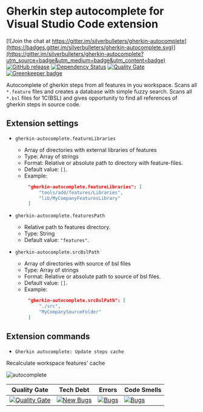 # Gherkin step autocomplete for Visual Studio Code extension

[![Join the chat at https://gitter.im/silverbulleters/gherkin-autocomplete](https://badges.gitter.im/silverbulleters/gherkin-autocomplete.svg)](https://gitter.im/silverbulleters/gherkin-autocomplete?utm_source=badge&utm_medium=badge&utm_content=badge)
[![GitHub release](https://img.shields.io/github/release/silverbulleters/gherkin-autocomplete.svg)](https://github.com/silverbulleters/gherkin-autocomplete/blob/master/CHANGELOG.md)
[![Dependency Status](https://gemnasium.com/badges/github.com/silverbulleters/gherkin-autocomplete.svg)](https://gemnasium.com/github.com/silverbulleters/gherkin-autocomplete)
[![Quality Gate](https://sonar.silverbulleters.org/api/badges/gate?key=gherkin-autocomplete)](https://sonar.silverbulleters.org//dashboard/index/gherkin-autocomplete)
[![Greenkeeper badge](https://badges.greenkeeper.io/silverbulleters/gherkin-autocomplete.svg)](https://greenkeeper.io/)

Autocomplete of gherkin steps from all features in you workspace.
Scans all `*.feature` files and creates a database with simple fuzzy search.
Scans all `*.bsl` files for 1C(BSL) and gives opportunity to find all references of gherkin steps in source code.

## Extension settings

* `gherkin-autocomplete.featureLibraries`

  - Array of directories with external libraries of features
  - Type: Array of strings
  - Format: Relative or absolute path to directory with feature-files.
  - Default value: `[]`.
  - Example:

```json
        "gherkin-autocomplete.featureLibraries": [
            "tools/add/features/Libraries",
            "lib/MyCompanyFeaturesLibrary"
        ]
```

* `gherkin-autocomplete.featuresPath`

  - Relative path to features directory.
  - Type: String
  - Default value: `"features"`.

* `gherkin-autocomplete.srcBslPath`

  - Array of directories with source of bsl files
  - Type: Array of strings
  - Format: Relative or absolute path to source of bsl files.
  - Default value: `[]`.
  - Example:

```json
        "gherkin-autocomplete.srcBslPath": [
            "./src",
            "MyCompanySourceFolder"
        ]
```

## Extension commands

* `Gherkin autocomplete: Update steps cache`

Recalculate workspace features' cache

![autocomplete](https://cloud.githubusercontent.com/assets/1132840/19971748/ffecea30-a1f0-11e6-9b23-1ed154338d17.gif)

| Quality Gate | Tech Debt | Errors | Code Smells |
| --- | --- | --- | --- |
| [![Quality Gate](https://sonar.silverbulleters.org/api/badges/gate?key=gherkin-autocomplete)](https://sonar.silverbulleters.org//dashboard/index/gherkin-autocomplete) | [![New Bugs](https://sonar.silverbulleters.org/api/badges/measure?key=gherkin-autocomplete&metric=sqale_debt_ratio)](https://sonar.silverbulleters.org//dashboard/index/gherkin-autocomplete) | [![Bugs](https://sonar.silverbulleters.org/api/badges/measure?key=gherkin-autocomplete&metric=bugs)](https://sonar.silverbulleters.org//dashboard/index/gherkin-autocomplete) | [![Bugs](https://sonar.silverbulleters.org/api/badges/measure?key=gherkin-autocomplete&metric=code_smells)](https://sonar.silverbulleters.org//dashboard/index/gherkin-autocomplete) |
